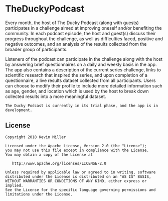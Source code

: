 # TheDuckyPodcast

Every month, the host of The Ducky Podcast (along with guests) participates in a challenge aimed at improving oneself and/or benefiting the community. In each podcast episode, the host and guest(s) discuss their progress throughout the challenge, as well as difficulties faced, positive and negative outcomes, and an analysis of the results collected from the broader group of participants.

Listeners of the podcast can participate in the challenge along with the host by answering brief questionnaires on a daily and weekly basis in the app. The app also contains a description of the current series challenge, links to scientific research that inspired the series, and upon completion of a questionnaire, a live results dataset collected from all participants. Users can choose to modify their profile to include more detailed information such as age, gender, and location which is used by the host to break down collected results into a more meaningful dataset.
   
    The Ducky Podcast is currently in its trial phase, and the app is in development.
   
License
-------

    Copyright 2018 Kevin Miller
    
    Licensed under the Apache License, Version 2.0 (the "License");
    you may not use this file except in compliance with the License.
    You may obtain a copy of the License at
    
       http://www.apache.org/licenses/LICENSE-2.0
    
    Unless required by applicable law or agreed to in writing, software
    distributed under the License is distributed on an "AS IS" BASIS,
    WITHOUT WARRANTIES OR CONDITIONS OF ANY KIND, either express or implied.
    See the License for the specific language governing permissions and
    limitations under the License.
